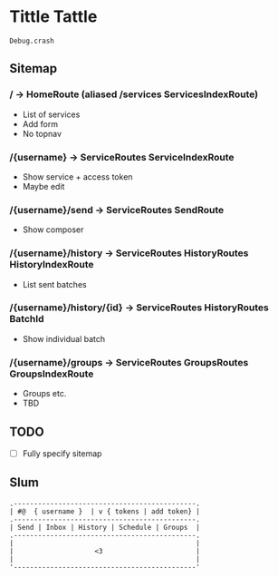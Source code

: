 # Tittle Tattle

`Debug.crash`

## Sitemap

### / -> HomeRoute (aliased /services ServicesIndexRoute)


 - List of services
 - Add form
 - No topnav

### /{username} -> ServiceRoutes ServiceIndexRoute

- Show service + access token
- Maybe edit

### /{username}/send -> ServiceRoutes SendRoute

- Show composer

### /{username}/history -> ServiceRoutes HistoryRoutes HistoryIndexRoute

- List sent batches

### /{username}/history/{id} -> ServiceRoutes HistoryRoutes BatchId

- Show individual batch

### /{username}/groups -> ServiceRoutes GroupsRoutes GroupsIndexRoute

- Groups etc.
- TBD


## TODO

- [ ] Fully specify sitemap

## Slum

```
.---------------------------------------------.
| #@  { username }  | v { tokens | add token} |
.---------------------------------------------.
| Send | Inbox | History | Schedule | Groups  |
.---------------------------------------------.
|                                             |
|                    <3                       |
|                                             |
'---------------------------------------------'
```
